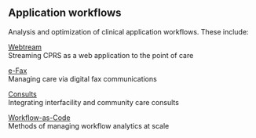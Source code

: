 ## Application workflows
Analysis and optimization of clinical application workflows.  These include:

[Webtream](https://github.com/cloudvista/app-flows/tree/main/appstream#app-stream-workflow)  
Streaming CPRS as a web application to the point of care 


[e-Fax](https://github.com/cloudvista/app-flows/tree/main/e-fax#e-fax-workflow)  
Managing care via digital fax communications  

[Consults](https://github.com/cloudvista/app-flows/tree/main/consults#interfacility-consults-workflow)  
Integrating interfacility and community care consults  

[Workflow-as-Code](https://github.com/cloudvista/app-flows/tree/main/workflow-as-code#workflow-as-code)  
Methods of managing workflow analytics at scale

  
